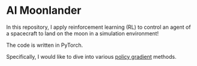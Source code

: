 # AI Moonlander

In this repository, I apply reinforcement learning (RL) to control an agent of a spacecraft to land on the moon in a simulation environment!

The code is written in PyTorch. 

Specifically, I would like to dive into various [policy gradient](https://arxiv.org/pdf/2401.13662) methods.